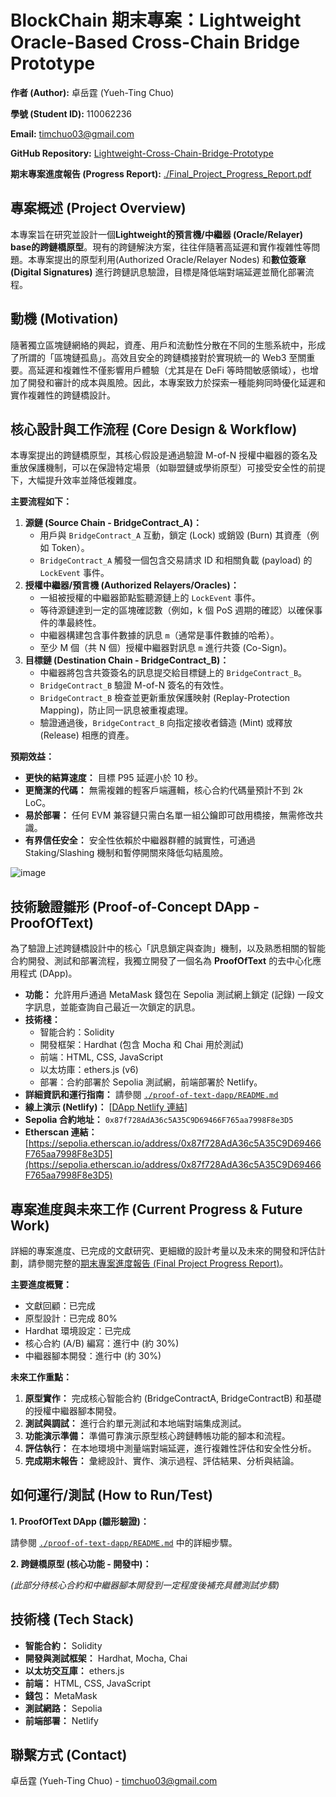 # BlockChain 期末專案：Lightweight Oracle-Based Cross-Chain Bridge Prototype

**作者 (Author):** 卓岳霆 (Yueh-Ting Chuo)

**學號 (Student ID):** 110062236

**Email:** timchuo03@gmail.com

**GitHub Repository:** [Lightweight-Cross-Chain-Bridge-Prototype
](https://github.com/TimChuo0416/Lightweight-Cross-Chain-Bridge-Prototype)

**期末專案進度報告 (Progress Report):** [./Final_Project_Progress_Report.pdf](Final_Project_Progress_Report.pdf)

## 專案概述 (Project Overview)

本專案旨在研究並設計一個**Lightweight的預言機/中繼器 (Oracle/Relayer) base的跨鏈橋原型**。現有的跨鏈解決方案，往往伴隨著高延遲和實作複雜性等問題。本專案提出的原型利用(Authorized Oracle/Relayer Nodes) 和**數位簽章 (Digital Signatures)** 進行跨鏈訊息驗證，目標是降低端對端延遲並簡化部署流程。

## 動機 (Motivation)

隨著獨立區塊鏈網絡的興起，資產、用戶和流動性分散在不同的生態系統中，形成了所謂的「區塊鏈孤島」。高效且安全的跨鏈橋接對於實現統一的 Web3 至關重要。高延遲和複雜性不僅影響用戶體驗（尤其是在 DeFi 等時間敏感領域），也增加了開發和審計的成本與風險。因此，本專案致力於探索一種能夠同時優化延遲和實作複雜性的跨鏈橋設計。

## 核心設計與工作流程 (Core Design & Workflow)

本專案提出的跨鏈橋原型，其核心假設是通過驗證 M-of-N 授權中繼器的簽名及重放保護機制，可以在保證特定場景（如聯盟鏈或學術原型）可接受安全性的前提下，大幅提升效率並降低複雜度。

**主要流程如下：**

1.  **源鏈 (Source Chain - BridgeContract_A)：**
    * 用戶與 `BridgeContract_A` 互動，鎖定 (Lock) 或銷毀 (Burn) 其資產（例如 Token）。
    * `BridgeContract_A` 觸發一個包含交易請求 ID 和相關負載 (payload) 的 `LockEvent` 事件。
2.  **授權中繼器/預言機 (Authorized Relayers/Oracles)：**
    * 一組被授權的中繼器節點監聽源鏈上的 `LockEvent` 事件。
    * 等待源鏈達到一定的區塊確認數（例如，k 個 PoS 週期的確認）以確保事件的準最終性。
    * 中繼器構建包含事件數據的訊息 `m`（通常是事件數據的哈希）。
    * 至少 M 個（共 N 個）授權中繼器對訊息 `m` 進行共簽 (Co-Sign)。
3.  **目標鏈 (Destination Chain - BridgeContract_B)：**
    * 中繼器將包含共簽簽名的訊息提交給目標鏈上的 `BridgeContract_B`。
    * `BridgeContract_B` 驗證 M-of-N 簽名的有效性。
    * `BridgeContract_B` 檢查並更新重放保護映射 (Replay-Protection Mapping)，防止同一訊息被重複處理。
    * 驗證通過後，`BridgeContract_B` 向指定接收者鑄造 (Mint) 或釋放 (Release) 相應的資產。

**預期效益：**
* **更快的結算速度：** 目標 P95 延遲小於 10 秒。
* **更簡潔的代碼：** 無需複雜的輕客戶端邏輯，核心合約代碼量預計不到 2k LoC。
* **易於部署：** 任何 EVM 兼容鏈只需白名單一組公鑰即可啟用橋接，無需修改共識。
* **有界信任安全：** 安全性依賴於中繼器群體的誠實性，可通過 Staking/Slashing 機制和暫停開關來降低勾結風險。

![image](https://github.com/user-attachments/assets/08fdc541-af49-48dc-a254-8fd2341a3d79)


## 技術驗證雛形 (Proof-of-Concept DApp - ProofOfText)

為了驗證上述跨鏈橋設計中的核心「訊息鎖定與查詢」機制，以及熟悉相關的智能合約開發、測試和部署流程，我獨立開發了一個名為 **ProofOfText** 的去中心化應用程式 (DApp)。

* **功能：** 允許用戶通過 MetaMask 錢包在 Sepolia 測試網上鎖定 (記錄) 一段文字訊息，並能查詢自己最近一次鎖定的訊息。
* **技術棧：**
    * 智能合約：Solidity
    * 開發框架：Hardhat (包含 Mocha 和 Chai 用於測試)
    * 前端：HTML, CSS, JavaScript
    * 以太坊庫：ethers.js (v6)
    * 部署：合約部署於 Sepolia 測試網，前端部署於 Netlify。
* **詳細資訊和運行指南：** 請參閱 [`./proof-of-text-dapp/README.md`](./proof-of-text-dapp/README.md)
* **線上演示 (Netlify)：** [[DApp Netlify 連結](https://6822e3aa7bfc0ad6a88053d4--enchanting-pixie-b6e1c1.netlify.app/)]
* **Sepolia 合約地址：** `0x87f728AdA36c5A35C9D69466F765aa7998F8e3D5`
* **Etherscan 連結：** [https://sepolia.etherscan.io/address/0x87f728AdA36c5A35C9D69466F765aa7998F8e3D5](https://sepolia.etherscan.io/address/0x87f728AdA36c5A35C9D69466F765aa7998F8e3D5)

## 專案進度與未來工作 (Current Progress & Future Work)

詳細的專案進度、已完成的文獻研究、更細緻的設計考量以及未來的開發和評估計劃，請參閱完整的[期末專案進度報告 (Final Project Progress Report)](./Final_Project_Progress_Report_110062236.pdf)。

**主要進度概覽：**

* 文獻回顧：已完成
* 原型設計：已完成 80%
* Hardhat 環境設定：已完成
* 核心合約 (A/B) 編寫：進行中 (約 30%)
* 中繼器腳本開發：進行中 (約 30%)


**未來工作重點：**

1.  **原型實作：** 完成核心智能合約 (BridgeContractA, BridgeContractB) 和基礎的授權中繼器腳本開發。
2.  **測試與調試：** 進行合約單元測試和本地端對端集成測試。
3.  **功能演示準備：** 準備可靠演示原型核心跨鏈轉帳功能的腳本和流程。
4.  **評估執行：** 在本地環境中測量端對端延遲，進行複雜性評估和安全性分析。
5.  **完成期末報告：** 彙總設計、實作、演示過程、評估結果、分析與結論。

## 如何運行/測試 (How to Run/Test)

**1. ProofOfText DApp (雛形驗證)：**

   請參閱 [`./proof-of-text-dapp/README.md`](./proof-of-text-dapp/README.md) 中的詳細步驟。

**2. 跨鏈橋原型 (核心功能 - 開發中)：**

   *(此部分待核心合約和中繼器腳本開發到一定程度後補充具體測試步驟)*

## 技術棧 (Tech Stack)

* **智能合約：** Solidity
* **開發與測試框架：** Hardhat, Mocha, Chai
* **以太坊交互庫：** ethers.js
* **前端：** HTML, CSS, JavaScript
* **錢包：** MetaMask
* **測試網路：** Sepolia
* **前端部署：** Netlify

## 聯繫方式 (Contact)

卓岳霆 (Yueh-Ting Chuo) - timchuo03@gmail.com
